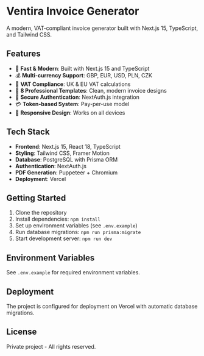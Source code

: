 # Ventira Invoice Generator

A modern, VAT-compliant invoice generator built with Next.js 15, TypeScript, and Tailwind CSS.

## Features

- 🚀 **Fast & Modern**: Built with Next.js 15 and TypeScript
- 💰 **Multi-currency Support**: GBP, EUR, USD, PLN, CZK
- 🧾 **VAT Compliance**: UK & EU VAT calculations
- 📄 **8 Professional Templates**: Clean, modern invoice designs
- 🔐 **Secure Authentication**: NextAuth.js integration
- 💳 **Token-based System**: Pay-per-use model
- 📱 **Responsive Design**: Works on all devices

## Tech Stack

- **Frontend**: Next.js 15, React 18, TypeScript
- **Styling**: Tailwind CSS, Framer Motion
- **Database**: PostgreSQL with Prisma ORM
- **Authentication**: NextAuth.js
- **PDF Generation**: Puppeteer + Chromium
- **Deployment**: Vercel

## Getting Started

1. Clone the repository
2. Install dependencies: `npm install`
3. Set up environment variables (see `.env.example`)
4. Run database migrations: `npm run prisma:migrate`
5. Start development server: `npm run dev`

## Environment Variables

See `.env.example` for required environment variables.

## Deployment

The project is configured for deployment on Vercel with automatic database migrations.

## License

Private project - All rights reserved.